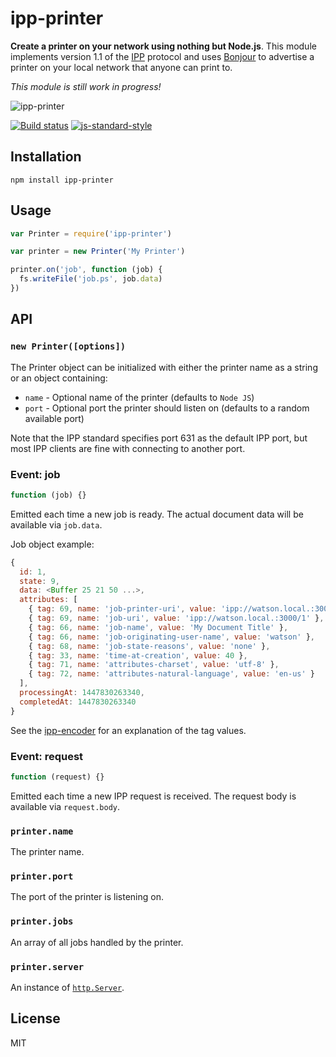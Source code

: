 # ipp-printer

**Create a printer on your network using nothing but Node.js**. This
module implements version 1.1 of the
[IPP](https://en.wikipedia.org/wiki/Internet_Printing_Protocol) protocol
and uses [Bonjour](https://github.com/watson/bonjour) to advertise a
printer on your local network that anyone can print to.

*This module is still work in progress!*

![ipp-printer](https://raw.githubusercontent.com/watson/ipp-printer/master/ipp-printer.gif)

[![Build status](https://travis-ci.org/watson/ipp-printer.svg?branch=master)](https://travis-ci.org/watson/ipp-printer)
[![js-standard-style](https://img.shields.io/badge/code%20style-standard-brightgreen.svg?style=flat)](https://github.com/feross/standard)

## Installation

```
npm install ipp-printer
```

## Usage

```js
var Printer = require('ipp-printer')

var printer = new Printer('My Printer')

printer.on('job', function (job) {
  fs.writeFile('job.ps', job.data)
})
```

## API

### `new Printer([options])`

The Printer object can be initialized with either the printer name as a
string or an object containing:

- `name` - Optional name of the printer (defaults to `Node JS`)
- `port` - Optional port the printer should listen on (defaults to a
  random available port)

Note that the IPP standard specifies port 631 as the default IPP port,
but most IPP clients are fine with connecting to another port.

### Event: job

```js
function (job) {}
```

Emitted each time a new job is ready. The actual document data will be
available via `job.data`.

Job object example:

```js
{
  id: 1,
  state: 9,
  data: <Buffer 25 21 50 ...>,
  attributes: [
    { tag: 69, name: 'job-printer-uri', value: 'ipp://watson.local.:3000/' },
    { tag: 69, name: 'job-uri', value: 'ipp://watson.local.:3000/1' },
    { tag: 66, name: 'job-name', value: 'My Document Title' },
    { tag: 66, name: 'job-originating-user-name', value: 'watson' },
    { tag: 68, name: 'job-state-reasons', value: 'none' },
    { tag: 33, name: 'time-at-creation', value: 40 },
    { tag: 71, name: 'attributes-charset', value: 'utf-8' },
    { tag: 72, name: 'attributes-natural-language', value: 'en-us' }
  ],
  processingAt: 1447830263340,
  completedAt: 1447830263340
}
```

See the [ipp-encoder](https://github.com/watson/ipp-encoder) for an
explanation of the tag values.

### Event: request

```js
function (request) {}
```

Emitted each time a new IPP request is received. The request body is
available via `request.body`.

### `printer.name`

The printer name.

### `printer.port`

The port of the printer is listening on.

### `printer.jobs`

An array of all jobs handled by the printer.

### `printer.server`

An instance of [`http.Server`](https://nodejs.org/api/http.html#http_class_http_server).

## License

MIT
